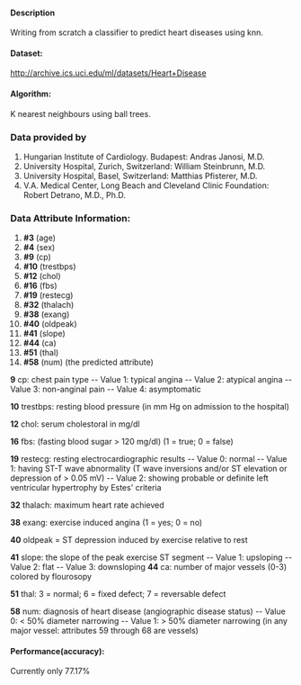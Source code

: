 #### Description

Writing from scratch a classifier to predict heart diseases using knn.

#### Dataset:

http://archive.ics.uci.edu/ml/datasets/Heart+Disease

#### Algorithm: 

K nearest neighbours using ball trees.

### Data provided by

1. Hungarian Institute of Cardiology. Budapest: Andras Janosi, M.D.
2. University Hospital, Zurich, Switzerland: William Steinbrunn, M.D.
3. University Hospital, Basel, Switzerland: Matthias Pfisterer, M.D.
4. V.A. Medical Center, Long Beach and Cleveland Clinic Foundation:
Robert Detrano, M.D., Ph.D.

### Data Attribute Information:

1. **#3**  (age)       
2. **#4**  (sex)       
3. **#9**  (cp)        
4. **#10** (trestbps)  
5. **#12** (chol)      
6. **#16** (fbs)       
7. **#19** (restecg)   
8. **#32** (thalach)   
9. **#38** (exang)     
10. **#40** (oldpeak)   
11. **#41** (slope)     
12. **#44** (ca)        
13. **#51** (thal)      
14. **#58** (num)       (the predicted attribute)

**9** cp: chest pain type
  -- Value 1: typical angina
  -- Value 2: atypical angina
  -- Value 3: non-anginal pain
  -- Value 4: asymptomatic

**10** trestbps: resting blood pressure (in mm Hg on admission to the 
hospital)

**12** chol: serum cholestoral in mg/dl

**16** fbs: (fasting blood sugar > 120 mg/dl)  (1 = true; 0 = false)

**19** restecg: resting electrocardiographic results
  -- Value 0: normal
  -- Value 1: having ST-T wave abnormality (T wave inversions and/or ST 
              elevation or depression of > 0.05 mV)
  -- Value 2: showing probable or definite left ventricular hypertrophy
              by Estes' criteria

**32** thalach: maximum heart rate achieved

**38** exang: exercise induced angina (1 = yes; 0 = no)

**40** oldpeak = ST depression induced by exercise relative to rest

**41** slope: the slope of the peak exercise ST segment
  -- Value 1: upsloping
  -- Value 2: flat
  -- Value 3: downsloping
**44** ca: number of major vessels (0-3) colored by flourosopy

**51** thal: 3 = normal; 6 = fixed defect; 7 = reversable defect

**58** num: diagnosis of heart disease (angiographic disease status)
  -- Value 0: < 50% diameter narrowing
  -- Value 1: > 50% diameter narrowing
  (in any major vessel: attributes 59 through 68 are vessels)

#### Performance(accuracy):

Currently only 77.17%